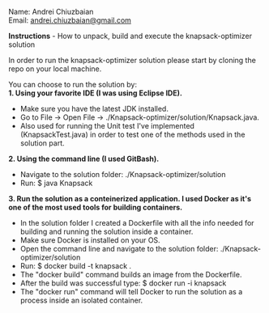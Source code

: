 Name: Andrei Chiuzbaian </br>
Email: andrei.chiuzbaian@gmail.com


**Instructions** - How to unpack, build and execute the knapsack-optimizer solution </br>

In order to run the knapsack-optimizer solution please start by cloning the repo on your local machine. </br>

You can choose to run the solution by: </br>
**1.  Using your favorite IDE (I was using Eclipse IDE).** </br>
* Make sure you have the latest JDK installed. </br>
* Go to File -> Open File -> ./Knapsack-optimizer/solution/Knapsack.java. </br>
* Also used for running the Unit test I've implemented (KnapsackTest.java) in order to test one of the methods used in the solution part. </br>

**2.  Using the command line (I used GitBash).** </br>
* Navigate to the solution folder: ./Knapsack-optimizer/solution </br>
* Run: $ java Knapsack </br>

**3.  Run the solution as a conteinerized application. I used Docker as it's one of the most used tools for building containers.** 
* In the solution folder I created a Dockerfile with all the info needed for building and running the solution inside a container. </br>
* Make sure Docker is installed on your OS. </br>
* Open the command line and navigate to the solution folder: ./Knapsack-optimizer/solution </br>
* Run: $ docker build -t knapsack . </br>
* The "docker build" command builds an image from the Dockerfile. </br>
* After the build was successful type: $ docker run -i knapsack  </br>
* The "docker run" command will tell Docker to run the solution as a process inside an isolated container. </br>


 
